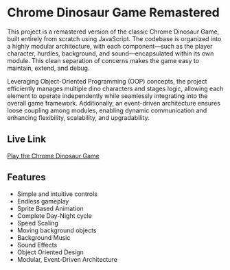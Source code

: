 # Chrome Dinosaur Game Remastered

This project is a remastered version of the classic Chrome Dinosaur Game, built entirely from scratch using JavaScript. The codebase is organized into a highly modular architecture, with each component—such as the player character, hurdles, background, and sound—encapsulated within its own module. This clean separation of concerns makes the game easy to maintain, extend, and debug.

Leveraging Object-Oriented Programming (OOP) concepts, the project efficiently manages multiple dino characters and stages logic, allowing each element to operate independently while seamlessly integrating into the overall game framework. Additionally, an event-driven architecture ensures loose coupling among modules, enabling dynamic communication and enhancing flexibility, scalability, and upgradability.
## Live Link

[Play the Chrome Dinosaur Game](https://chromedinogameremastered.netlify.app/)

## Features

- Simple and intuitive controls
- Endless gameplay
- Sprite Based Animation
- Complete Day-Night cycle
- Speed Scaling
- Moving background objects
- Background Music
- Sound Effects
- Object Oriented Design
- Modular, Event-Driven Architecture
